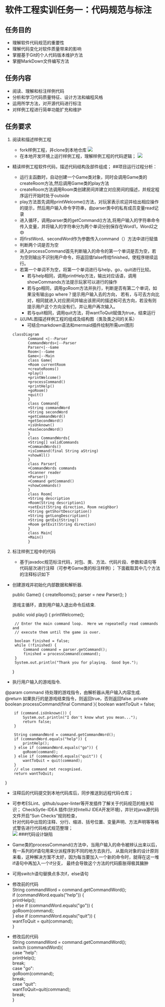 # 软件工程实训任务一：代码规范与标注

## 任务目的

* 理解软件代码规范的重要性
* 理解代码变化对软件质量带来的影响
* 掌握基于Git的个人代码版本维护方法
* 掌握MarkDown文件编写方法

## 任务内容

* 阅读、理解和标注样例代码
* 分析和学习代码质量特征、设计方法和编程风格
* 运用所学方法，对开源代码进行标注
* 对样例工程进行简单功能扩充和维护

## 任务要求

1. 阅读和描述样例工程

    * fork样例工程，并clone到本地仓库
      ![](picture/1.PNG)
    * 在本地开发环境上运行样例工程，理解样例工程的代码逻辑；
      ![](picture/2.PNG)
      
* 精读样例工程软件代码，描述代码结构及部件组成；
  ##项目运行过程分析：

    * 运行主函数时，自动创建一个Game类对象，同时会调用Game类的createRoom方法,然后调用Game类的play方法
    * createRoom方法调用Room类创建房间并建立对应房间的描述，并规定程序运行开始时处于outside
    * play方法首先调用printWelcome()方法，对玩家表示欢迎并给出相应操作的提示，然后用户输入命令字符串，由parser类中的私有成员变量read记录
    * 进入循环，调用parser类的getCommand()方法,将用户输入的字符串命令传入变量，并将输入的字符串分为两个单词分别保存在Word1，Word2之中
    * 将firstWord、secondWord作为参数传入command（）方法中进行赋值
    * 判断两个词是否为空
    * 进入processCommand首先判断输入的命令的第一个单词是否为空，若为空则输出不识别用户命令，将返回值false传给finished，使程序继续运行。
    * 若第一个单词不为空，将第一个单词进行与help，go，quit进行比较。
        * 若与help相同，调用printHelp方法，输出对应话语，调用showCommands方法提示玩家可以进行的操作
        * 若与go相同，调用goRoom方法并执行，判断是否有第二个单词，如果没有输出go where？提示用户输入去的方向，
          若有，与可去方向比对，相同就进入对应房间并输出该房间的描述和可去方向，若没有则提示用户这个方向没有们，并让用户再次输入。
        * 若与quit相同，调用quit方法，将wantToQuit赋值为true，结束运行
    * 以UML图描述样例工程的组成及结构图（类及类之间的关系）
      * 可结合markdown语法和mermaid插件绘制所需uml图形

   ```mermaid 
   classDiagram
          Command <|--Parser
          CommandWords<|--Parser
          Parser<|--Game
          Room<|--Game
          Game<|--Main
          class Game{
          +Room currentRoom
          +createRooms()
          +play()
          +printWelcome()
          +processCommand()
          +printHelp()
          +goRoom()
          +quit()
          }
          class Command{
          +String commandWord
          +String secondWord
          +getCommandWord()
          +getSecondWord()
          +isUnknown()
          +hasSecondWord()
          }
          class CommandWords{
          +String[] validCommands
          +CommandWords()
          +isCommand(final String aString)
          +showAll()
          }
          class Parser{
          +CommandWords commands
          +Scanner reader
          +Parser()
          +Command getCommand()
          +showCommands()
          }
          class Room{
          +String description
          +Room(String description1)
          +setExit(String direction, Room neighbor)
          +String getShortDescription()
          +String getLongDescription()
          +String getExitString()
          +Room getExit(String direction)
          }
          class Main{
          +Main()
          } 
2. 标注样例工程中的代码

    * 基于javadoc规范标注代码，对包、类、方法、代码片段、参数和语句等代码层次进行注释（可参考Game类的标注样例）；
      下面截取其中几个方法的注释标识如下
      
* 创建游戏并初始化内部数据和解析器.

  public Game() {
  createRooms();
  parser = new Parser();
  }

  游戏主循环，直到用户输入退出命令后结束.

  public void play() {
  printWelcome();

       // Enter the main command loop.  Here we repeatedly read commands and
       // execute them until the game is over.
      
       boolean finished = false;
       while (!finished) {
           Command command = parser.getCommand();
           finished = processCommand(command);
       }
       System.out.println("Thank you for playing.  Good bye.");

  }



* 执行用户输入的游戏指令.

@param command 待处理的游戏指令，由解析器从用户输入内容生成.   
@return 如果执行的是游戏结束指令，则返回true，否则返回false.
private boolean processCommand(final Command ){
boolean wantToQuit = false;

        if (command.isUnknown()) {
            System.out.println("I don't know what you mean...");
            return false;
        }
      
        String commandWord = command.getCommandWord();
        if (commandWord.equals("help")) {
            printHelp();
        } else if (commandWord.equals("go")) {
            goRoom(command);
        } else if (commandWord.equals("quit")) {
            wantToQuit = quit(command);
        }
        // else command not recognised.
        return wantToQuit;

}

* 注释后的代码提交到本地代码库后，同步推送到远程代码仓库；
* 可参考ESLint、github/super-linter等开发插件了解关于代码规范的相关知识；
  CheckSytle-IDEA 插件(针对IntelliJ IDEA开发环境)，并针对java源代码文件开启“Sun Checks”规则检查，       
  针对代码中出现的注释、分行、缩进、括号位置、变量声明、方法声明等等格式警告进行代码格式规范整理；     
  ![](picture/3.PNG)
###代码设计缺陷

* Game类的processCommand()方法中，当用户输入的命令被辨认出来以后，有一系列的if语句用来分派程序到不同的地方去执行。
  从面向对象的设计原则来看，这种解决方案不太好，因为每当要加入一个新的命令时，就得在这一堆if语句中再加入一个if分支，
  最终会导致这个方法的代码膨胀得极其臃肿

* 可用switch语句替换点多次if，else语句

* 修改前的代码  
  String commandWord = command.getCommandWord();  
  if (commandWord.equals("help")) {   
  printHelp();   
  } else if (commandWord.equals("go")) {   
  goRoom(command);   
  } else if (commandWord.equals("quit")) {   
  wantToQuit = quit(command);   
  }
* 修改后的代码  
  String commandWord = command.getCommandWord();   
  switch (commandWord){   
  case "help":   
  printHelp();   
  break;   
  case "go":   
  goRoom(command);   
  break;   
  case "quit":   
  wantToQuit=quit(command);   
  break;    
  }

